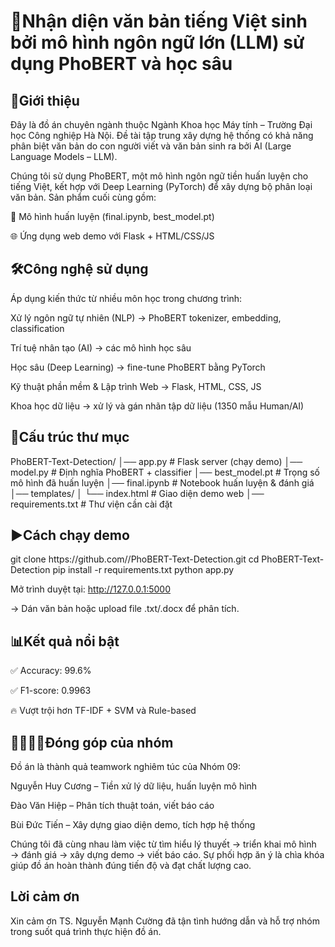  <h1>🚀Nhận diện văn bản tiếng Việt sinh bởi mô hình ngôn ngữ lớn (LLM) sử dụng PhoBERT và học sâu</h1>

 <h2>📌Giới thiệu</h2>

Đây là đồ án chuyên ngành thuộc Ngành Khoa học Máy tính – Trường Đại học Công nghiệp Hà Nội.
Đề tài tập trung xây dựng hệ thống có khả năng phân biệt văn bản do con người viết và văn bản sinh ra bởi AI (Large Language Models – LLM).

Chúng tôi sử dụng PhoBERT, một mô hình ngôn ngữ tiền huấn luyện cho tiếng Việt, kết hợp với Deep Learning (PyTorch) để xây dựng bộ phân loại văn bản.
Sản phẩm cuối cùng gồm:

📒 Mô hình huấn luyện (final.ipynb, best_model.pt)

🌐 Ứng dụng web demo với Flask + HTML/CSS/JS

 <h2>🛠️Công nghệ sử dụng</h2>

Áp dụng kiến thức từ nhiều môn học trong chương trình:

Xử lý ngôn ngữ tự nhiên (NLP) → PhoBERT tokenizer, embedding, classification

Trí tuệ nhân tạo (AI) → các mô hình học sâu

Học sâu (Deep Learning) → fine-tune PhoBERT bằng PyTorch

Kỹ thuật phần mềm & Lập trình Web → Flask, HTML, CSS, JS

Khoa học dữ liệu → xử lý và gán nhãn tập dữ liệu (1350 mẫu Human/AI)

 <h2>📂Cấu trúc thư mục</h2>
PhoBERT-Text-Detection/
│── app.py              # Flask server (chạy demo)
│── model.py            # Định nghĩa PhoBERT + classifier
│── best_model.pt       # Trọng số mô hình đã huấn luyện
│── final.ipynb         # Notebook huấn luyện & đánh giá
│── templates/
│   └── index.html      # Giao diện demo web
│── requirements.txt    # Thư viện cần cài đặt

 <h2>▶️Cách chạy demo</h2>
git clone https://github.com/<tenuser>/PhoBERT-Text-Detection.git
cd PhoBERT-Text-Detection
pip install -r requirements.txt
python app.py

Mở trình duyệt tại: http://127.0.0.1:5000

→ Dán văn bản hoặc upload file .txt/.docx để phân tích.

 <h2>📊Kết quả nổi bật</h2>

✅ Accuracy: 99.6%

✅ F1-score: 0.9963

🔥 Vượt trội hơn TF-IDF + SVM và Rule-based

<h2>👨‍👩‍👦‍👦Đóng góp của nhóm</h2>

Đồ án là thành quả teamwork nghiêm túc của Nhóm 09:

Nguyễn Huy Cương – Tiền xử lý dữ liệu, huấn luyện mô hình

Đào Văn Hiệp – Phân tích thuật toán, viết báo cáo

Bùi Đức Tiến – Xây dựng giao diện demo, tích hợp hệ thống

Chúng tôi đã cùng nhau làm việc từ tìm hiểu lý thuyết → triển khai mô hình → đánh giá → xây dựng demo → viết báo cáo.
Sự phối hợp ăn ý là chìa khóa giúp đồ án hoàn thành đúng tiến độ và đạt chất lượng cao.

 <h2>Lời cảm ơn</h2>

Xin cảm ơn TS. Nguyễn Mạnh Cường đã tận tình hướng dẫn và hỗ trợ nhóm trong suốt quá trình thực hiện đồ án.
